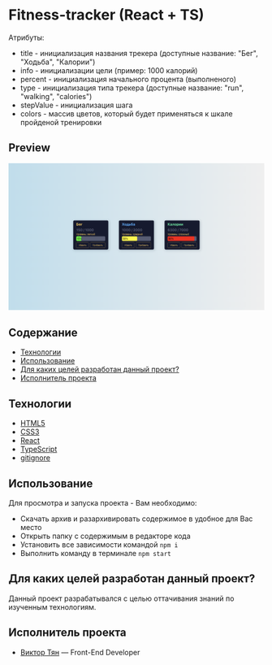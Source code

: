 # Fitness-tracker (React + TS)

Атрибуты:

- title - инициализация названия трекера (доступные название: "Бег", "Ходьба", "Калории")
- info - инициализации цели (пример: 1000 калорий)
- percent - инициализация начального процента (выполненого)
- type - инициализация типа трекера (доступные название: "run", "walking", "calories")
- stepValue - инициализация шага
- colors - массив цветов, который будет применяться к шкале пройденой тренировки

## Preview

![Fitness-tracker preview](https://github.com/vityan99/fitness-tracker/blob/main/preview.png)

## Содержание

- [Технологии](#технологии)
- [Использование](#использование)
- [Для каких целей разработан данный проект?](#для-каких-целей-разработан-данный-проект)
- [Исполнитель проекта](#исполнитель-проекта)

## Технологии

- [HTML5](https://html.com/html5/)
- [CSS3](https://www.w3schools.com/W3CSS/)
- [React](https://reactdev.ru/)
- [TypeScript](https://www.typescriptlang.org/)
- [gitignore](https://docs.gitignore.io/)

## Использование

Для просмотра и запуска проекта - Вам необходимо:

- Скачать архив и разархивировать содержимое в удобное для Вас место
- Открыть папку с содержимым в редакторе кода
- Установить все зависимости командой `npm i`
- Выполнить команду в терминале `npm start`

## Для каких целей разработан данный проект?

Данный проект разрабатывался с целью оттачивания знаний по изученным технологиям.

## Исполнитель проекта

- [Виктор Тян](https://t.me/vityan00) — Front-End Developer
